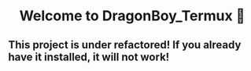 <h1 align="center">Welcome to DragonBoy_Termux 👋</h1>

## This project is under refactored! If you already have it installed, it will not work!
